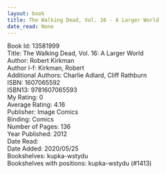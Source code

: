 ```yaml
---
layout: book
title: The Walking Dead, Vol. 16 - A Larger World
date_read: None
---
```


Book Id: 13581999<br />
Title: The Walking Dead, Vol. 16: A Larger World<br />
Author: Robert Kirkman<br />
Author l-f: Kirkman, Robert<br />
Additional Authors: Charlie Adlard, Cliff Rathburn<br />
ISBN: 1607065592<br />
ISBN13: 9781607065593<br />
My Rating: 0<br />
Average Rating: 4.16<br />
Publisher: Image Comics<br />
Binding: Comics<br />
Number of Pages: 136<br />
Year Published: 2012<br />
Date Read: <br />
Date Added: 2020/05/25<br />
Bookshelves: kupka-wstydu<br />
Bookshelves with positions: kupka-wstydu (#1413)<br />

